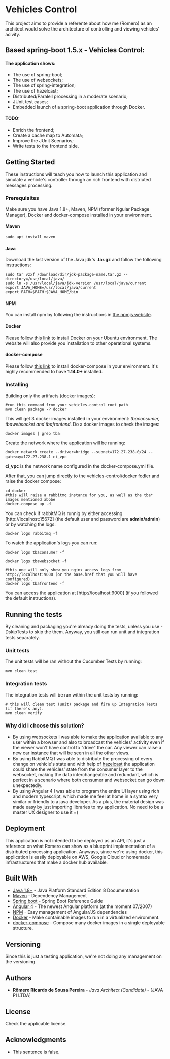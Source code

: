 # Vehicles Control

This project aims to provide a referente about how me (Romero) as an architect would solve the architecture of controlling and viewing vehicles' acivity. 

## Based spring-boot 1.5.x - Vehicles Control:
 
#### The application shows:
* The use of spring-boot;
* The use of websockets;
* The use of spring-integration;
* The use of hazelcast;
* Distributed/Paralell processing in a moderate scenario;
* JUnit test cases;
* Embedded launch of a spring-boot application through Docker.

#### TODO:
* Enrich the frontend;
* Create a cache map to Automata;
* Improve the JUnit Scenarios;
* Write tests to the frontend side.

## Getting Started

These instructions will teach you how to launch this application and simulate a vehicle's controller through an rich frontend with distriuted messages processing.

### Prerequisites

Make sure you have Java 1.8+, Maven, NPM (former Ngular Package Manager),  Docker and docker-compose installed in your environment.

#### Maven
```
sudo apt install maven
```

#### Java
Download the last version of the Java jdk's **.tar.gz** and follow the following instructions:
```
sudo tar vzxf /download/dir/jdk-package-name.tar.gz --directory=/usr/local/java/
sudo ln -s /usr/local/java/jdk-version /usr/local/java/current
export JAVA_HOME=/usr/local/java/current
export PATH=$PATH:$JAVA_HOME/bin
```

#### NPM
You can install npm by following the instructions in [the npmjs website](https://docs.npmjs.com/getting-started/installing-node).

#### Docker
Please follow [this link](https://docs.docker.com/engine/installation/linux/docker-ce/ubuntu/) to install Docker on your Ubuntu environment. The website will also provide you installation to other operational systems.

#### docker-compose
Please follow [this link](https://docs.docker.com/compose/install/) to install docker-compose in your environment. It's highly recommended to have **1.14.0+** installed.


### Installing


Building only the artifacts (docker images):

```
#run this command from your vehicles-control root path
mvn clean package -P docker
```
This will get 3 docker images installed in your environment: *tbaconsumer, tbawebsocket and tbafrontend*. Do a docker images to check the images:
```
docker images | grep tba
```
Create the network where the application will be running:
```
docker network create --driver=bridge --subnet=172.27.238.0/24 --gateway=172.27.238.1 ci_vpc
```
**ci_vpc** is the network name configured in the docker-compose.yml file.

After that, you can jump directly to the vehicles-control/docker fodler and raise the docker compose:
```
cd docker
#this will raise a rabbitmq instance for you, as well as the tba* images mentioned abobe
docker-compose up -d
```

You can check if rabbitMQ is runnig by either accessing [http://localhost:15672] (the default user and password are **admin/admin**) or by watching the logs:
```
docker logs rabbitmq -f
```
To watch the application's logs you can run:
```
docker logs tbaconsumer -f
```
```
docker logs tbawebsocket -f
```
```
#this one will only show you nginx access logs from http://localhost:9000 (or the base.href that you will have configured). 
docker logs tbafrontend -f
```
You can access the application at [http://localhost:9000] (if you followed the default instructions).


## Running the tests

By cleaning and packaging you're already doing the tests, unless you use -DskipTests to skip the them. Anyway, you still can run unit and integration tests separately.

### Unit tests

The unit tests will be ran without the Cucumber Tests by running:

```
mvn clean test
```
### Integration tests

The integration tests will be ran within the unit tests by running:

```
# this will clean test (unit) package and fire up Integration Tests (if there's any).
mvn clean verify
```

### Why did I choose this solution?
- By using websockets I was able to make the application available to any user within a browser and also to broadcast the vehicles' activity even if the viewer won't have control to "drive" the car. Any viewer can raise a new car instance that will be seen in all the other views.
- By using RabbitMQ I was able to distribute the processing of every change on vehicle's state and with help of [hazelcast](https://hazelcast.com/) the application could share the vehicles' state from the consumer layer to the websocket, making the data interchangeable and redundant, which is perfect in a scenario where both consumer and websocket can go down unexpectedly.
- By using Angular 4 I was able to program the entire UI layer using rich and modern typescript, which made me feel at home in a syntax very similar or friendly to a java developer. As a plus, the material design was made easy by just importing libraries to my application. No need to be a master UX designer to use it =)


## Deployment

This application is not intended to be deployed as an API, it's just a reference on what Romero can show as a blueprint implementation of a distributed processing application. Anyways, since we're using docker, this application is easily deployable on AWS, Google Cloud or homemade infrastructures that make a docker hub available.

## Built With

* [Java 1.8+](http://docs.oracle.com/javase/8/docs/) - Java Platform Standard Edition 8 Documentation
* [Maven](https://maven.apache.org/) - Dependency Management
* [Spring boot](https://docs.spring.io/spring-boot/docs/1.5.x/reference/htmlsingle/) - Spring Boot Reference Guide
* [Angular 4](https://angular.io/) - The newest Angular platform (at the moment 07/2007)
* [NPM](https://www.npmjs.com/) - Easy management of Angular/JS dependencies
* [Docker](https://www.docker.com/) - Make containable images to run in a virtualized environment.
* [docker-compose](https://docs.docker.com/compose/install/) - Compose many docker images in a single deployable structure.

## Versioning

Since this is just a testing application, we're not doing any management on the versioning.

## Authors

* **Rômero Ricardo de Sousa Pereira** - *Java Architect (Candidate)* - [JAVA PI LTDA]

## License

Check the applicable license.

## Acknowledgments

* This sentence is false.
